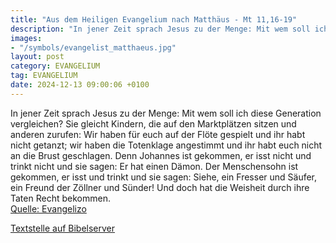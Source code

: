 ```yaml
---
title: "Aus dem Heiligen Evangelium nach Matthäus - Mt 11,16-19"
description: "In jener Zeit sprach Jesus zu der Menge: Mit wem soll ich diese Generation vergleichen? Sie gleicht Kindern, die auf den Marktplätzen sitzen und anderen zurufen: Wir haben für euch auf der Flöte gespielt und ihr habt nicht getanzt; wir haben die Totenklage angestimmt und ihr habt...."
images:
- "/symbols/evangelist_matthaeus.jpg"
layout: post
category: EVANGELIUM
tag: EVANGELIUM
date: 2024-12-13 09:00:06 +0100
---
```

In jener Zeit sprach Jesus zu der Menge: Mit wem soll ich diese Generation vergleichen? Sie gleicht Kindern, die auf den Marktplätzen sitzen und anderen zurufen:
Wir haben für euch auf der Flöte gespielt und ihr habt nicht getanzt; wir haben die Totenklage angestimmt und ihr habt euch nicht an die Brust geschlagen.<!--more-->
Denn Johannes ist gekommen, er isst nicht und trinkt nicht und sie sagen: Er hat einen Dämon.
Der Menschensohn ist gekommen, er isst und trinkt und sie sagen: Siehe, ein Fresser und Säufer, ein Freund der Zöllner und Sünder! Und doch hat die Weisheit durch ihre Taten Recht bekommen.<br>
[Quelle: Evangelizo](https://evangeliumtagfuertag.org/DE/gospel)

[Textstelle auf Bibelserver](https://www.bibleserver.com/EU/Matthäus11,16-19)
